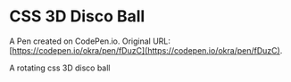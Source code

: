 # CSS 3D Disco Ball

A Pen created on CodePen.io. Original URL: [https://codepen.io/okra/pen/fDuzC](https://codepen.io/okra/pen/fDuzC).

A rotating css 3D disco ball 
